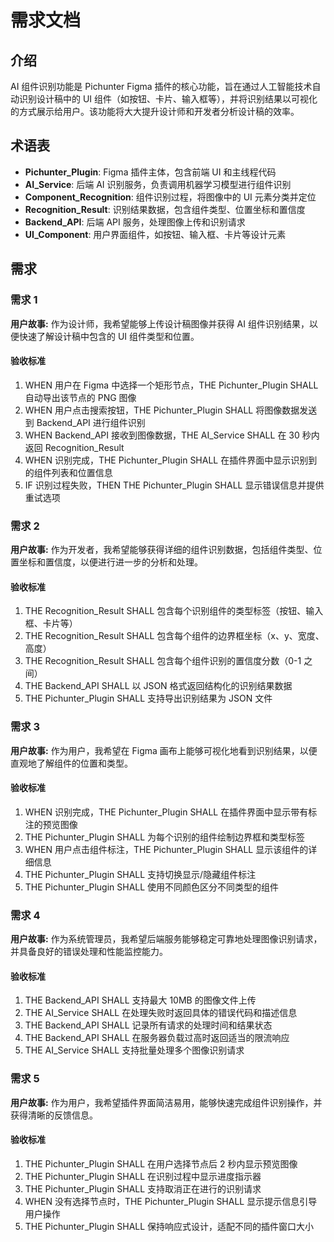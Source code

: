 # 需求文档

## 介绍

AI 组件识别功能是 Pichunter Figma 插件的核心功能，旨在通过人工智能技术自动识别设计稿中的 UI 组件（如按钮、卡片、输入框等），并将识别结果以可视化的方式展示给用户。该功能将大大提升设计师和开发者分析设计稿的效率。

## 术语表

- **Pichunter_Plugin**: Figma 插件主体，包含前端 UI 和主线程代码
- **AI_Service**: 后端 AI 识别服务，负责调用机器学习模型进行组件识别
- **Component_Recognition**: 组件识别过程，将图像中的 UI 元素分类并定位
- **Recognition_Result**: 识别结果数据，包含组件类型、位置坐标和置信度
- **Backend_API**: 后端 API 服务，处理图像上传和识别请求
- **UI_Component**: 用户界面组件，如按钮、输入框、卡片等设计元素

## 需求

### 需求 1

**用户故事:** 作为设计师，我希望能够上传设计稿图像并获得 AI 组件识别结果，以便快速了解设计稿中包含的 UI 组件类型和位置。

#### 验收标准

1. WHEN 用户在 Figma 中选择一个矩形节点，THE Pichunter_Plugin SHALL 自动导出该节点的 PNG 图像
2. WHEN 用户点击搜索按钮，THE Pichunter_Plugin SHALL 将图像数据发送到 Backend_API 进行组件识别
3. WHEN Backend_API 接收到图像数据，THE AI_Service SHALL 在 30 秒内返回 Recognition_Result
4. WHEN 识别完成，THE Pichunter_Plugin SHALL 在插件界面中显示识别到的组件列表和位置信息
5. IF 识别过程失败，THEN THE Pichunter_Plugin SHALL 显示错误信息并提供重试选项

### 需求 2

**用户故事:** 作为开发者，我希望能够获得详细的组件识别数据，包括组件类型、位置坐标和置信度，以便进行进一步的分析和处理。

#### 验收标准

1. THE Recognition_Result SHALL 包含每个识别组件的类型标签（按钮、输入框、卡片等）
2. THE Recognition_Result SHALL 包含每个组件的边界框坐标（x、y、宽度、高度）
3. THE Recognition_Result SHALL 包含每个组件识别的置信度分数（0-1 之间）
4. THE Backend_API SHALL 以 JSON 格式返回结构化的识别结果数据
5. THE Pichunter_Plugin SHALL 支持导出识别结果为 JSON 文件

### 需求 3

**用户故事:** 作为用户，我希望在 Figma 画布上能够可视化地看到识别结果，以便直观地了解组件的位置和类型。

#### 验收标准

1. WHEN 识别完成，THE Pichunter_Plugin SHALL 在插件界面中显示带有标注的预览图像
2. THE Pichunter_Plugin SHALL 为每个识别的组件绘制边界框和类型标签
3. WHEN 用户点击组件标注，THE Pichunter_Plugin SHALL 显示该组件的详细信息
4. THE Pichunter_Plugin SHALL 支持切换显示/隐藏组件标注
5. THE Pichunter_Plugin SHALL 使用不同颜色区分不同类型的组件

### 需求 4

**用户故事:** 作为系统管理员，我希望后端服务能够稳定可靠地处理图像识别请求，并具备良好的错误处理和性能监控能力。

#### 验收标准

1. THE Backend_API SHALL 支持最大 10MB 的图像文件上传
2. THE AI_Service SHALL 在处理失败时返回具体的错误代码和描述信息
3. THE Backend_API SHALL 记录所有请求的处理时间和结果状态
4. THE Backend_API SHALL 在服务器负载过高时返回适当的限流响应
5. THE AI_Service SHALL 支持批量处理多个图像识别请求

### 需求 5

**用户故事:** 作为用户，我希望插件界面简洁易用，能够快速完成组件识别操作，并获得清晰的反馈信息。

#### 验收标准

1. THE Pichunter_Plugin SHALL 在用户选择节点后 2 秒内显示预览图像
2. THE Pichunter_Plugin SHALL 在识别过程中显示进度指示器
3. THE Pichunter_Plugin SHALL 支持取消正在进行的识别请求
4. WHEN 没有选择节点时，THE Pichunter_Plugin SHALL 显示提示信息引导用户操作
5. THE Pichunter_Plugin SHALL 保持响应式设计，适配不同的插件窗口大小